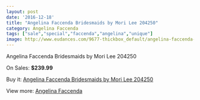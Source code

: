 ```yaml
---
layout: post
date: '2016-12-18'
title: "Angelina Faccenda Bridesmaids by Mori Lee 204250"
category: Angelina Faccenda
tags: ["sale","special","faccenda","angelina","unique"]
image: http://www.eudances.com/9677-thickbox_default/angelina-faccenda-bridesmaids-by-mori-lee-204250.jpg
---
```

Angelina Faccenda Bridesmaids by Mori Lee 204250

On Sales: **$239.99**
<a href="https://www.eudances.com/en/angelina-faccenda/3188-angelina-faccenda-bridesmaids-by-mori-lee-204250.html"><amp-img layout="responsive" width="600" height="600" src="//www.eudances.com/9677-thickbox_default/angelina-faccenda-bridesmaids-by-mori-lee-204250.jpg" alt="Angelina Faccenda Bridesmaids by Mori Lee 204250 0" /></a>
<a href="https://www.eudances.com/en/angelina-faccenda/3188-angelina-faccenda-bridesmaids-by-mori-lee-204250.html"><amp-img layout="responsive" width="600" height="600" src="//www.eudances.com/9678-thickbox_default/angelina-faccenda-bridesmaids-by-mori-lee-204250.jpg" alt="Angelina Faccenda Bridesmaids by Mori Lee 204250 1" /></a>
<a href="https://www.eudances.com/en/angelina-faccenda/3188-angelina-faccenda-bridesmaids-by-mori-lee-204250.html"><amp-img layout="responsive" width="600" height="600" src="//www.eudances.com/9679-thickbox_default/angelina-faccenda-bridesmaids-by-mori-lee-204250.jpg" alt="Angelina Faccenda Bridesmaids by Mori Lee 204250 2" /></a>
<a href="https://www.eudances.com/en/angelina-faccenda/3188-angelina-faccenda-bridesmaids-by-mori-lee-204250.html"><amp-img layout="responsive" width="600" height="600" src="//www.eudances.com/9680-thickbox_default/angelina-faccenda-bridesmaids-by-mori-lee-204250.jpg" alt="Angelina Faccenda Bridesmaids by Mori Lee 204250 3" /></a>
<a href="https://www.eudances.com/en/angelina-faccenda/3188-angelina-faccenda-bridesmaids-by-mori-lee-204250.html"><amp-img layout="responsive" width="600" height="600" src="//www.eudances.com/9681-thickbox_default/angelina-faccenda-bridesmaids-by-mori-lee-204250.jpg" alt="Angelina Faccenda Bridesmaids by Mori Lee 204250 4" /></a>

Buy it: [Angelina Faccenda Bridesmaids by Mori Lee 204250](https://www.eudances.com/en/angelina-faccenda/3188-angelina-faccenda-bridesmaids-by-mori-lee-204250.html "Angelina Faccenda Bridesmaids by Mori Lee 204250")

View more: [Angelina Faccenda](https://www.eudances.com/en/55-angelina-faccenda "Angelina Faccenda")